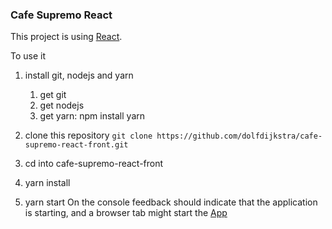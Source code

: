 ### Cafe Supremo React



This project is using [React](./REACT.md).


To use it
1. install git, nodejs and yarn
   1. get git
   2. get nodejs
   3. get yarn: npm install yarn

2. clone this repository
   `git clone https://github.com/dolfdijkstra/cafe-supremo-react-front.git`

3. cd into cafe-supremo-react-front

4. yarn install

5. yarn start
   On the  console feedback should indicate that the application is starting, and a browser tab might start the [App](http://localhost:3000)

